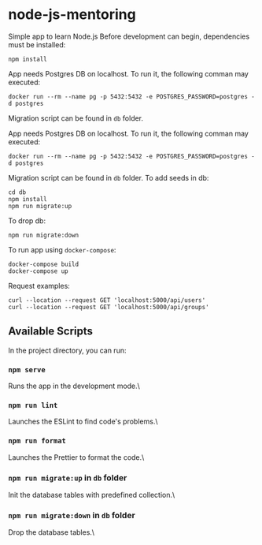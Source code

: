# node-js-mentoring
Simple app to learn Node.js
Before development can begin, dependencies must be installed:

    npm install

App needs Postgres DB on localhost. To run it, the following comman may executed:

    docker run --rm --name pg -p 5432:5432 -e POSTGRES_PASSWORD=postgres -d postgres

Migration script can be found in `db` folder.

App needs Postgres DB on localhost. To run it, the following comman may executed:

    docker run --rm --name pg -p 5432:5432 -e POSTGRES_PASSWORD=postgres -d postgres

Migration script can be found in `db` folder.
To add seeds in db:

    cd db
    npm install
    npm run migrate:up

To drop db:

    npm run migrate:down

To run app using `docker-compose`:

    docker-compose build
    docker-compose up

Request examples:

    curl --location --request GET 'localhost:5000/api/users'
    curl --location --request GET 'localhost:5000/api/groups'


## Available Scripts

In the project directory, you can run:

### `npm serve`

Runs the app in the development mode.\

### `npm run lint`

Launches the ESLint to find code's problems.\

### `npm run format`

Launches the Prettier to format the code.\

### `npm run migrate:up` in `db` folder

Init the database tables with predefined collection.\

### `npm run migrate:down` in `db` folder

Drop the database tables.\
